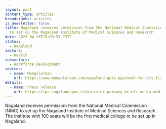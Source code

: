 ```yaml
---
layout: post
content_type: articles
breadcrumbs: articles
is_newsletter: false
title: Nagaland receives permission from the National Medical Commission (NMC)
  to set up the Nagaland Institute of Medical Sciences and Research
date: 2023-04-26T15:09:53.737Z
states:
  - Nagaland
sectors:
  - Health
subsectors:
  - Workforce Development
sources:
  - name: Mangalorean
    url: https://www.mangalorean.com/nagaland-gets-approval-for-its-first-medical-college/
details:
  - name: Press release
    url: https://ipr.nagaland.gov.in/minister-paiwang-briefs-media-medical-institute
---
```

Nagaland receives permission from the National Medical Commission (NMC) to set up the Nagaland Institute of Medical Sciences and Research. The institute with 100 seats will be the first medical college to be set up in Nagaland.

